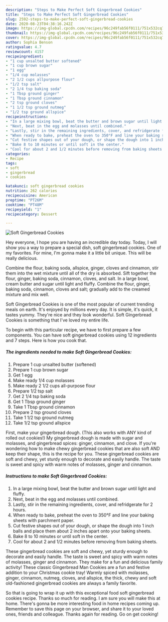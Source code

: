 ```yaml
---
description: "Steps to Make Perfect Soft Gingerbread Cookies"
title: "Steps to Make Perfect Soft Gingerbread Cookies"
slug: 2592-steps-to-make-perfect-soft-gingerbread-cookies
date: 2020-08-23T04:38:16.242Z
image: https://img-global.cpcdn.com/recipes/96c249fab56f0111/751x532cq70/soft-gingerbread-cookies-recipe-main-photo.jpg
thumbnail: https://img-global.cpcdn.com/recipes/96c249fab56f0111/751x532cq70/soft-gingerbread-cookies-recipe-main-photo.jpg
cover: https://img-global.cpcdn.com/recipes/96c249fab56f0111/751x532cq70/soft-gingerbread-cookies-recipe-main-photo.jpg
author: Sophia Benson
ratingvalue: 4.7
reviewcount: 4157
recipeingredient:
- "1 cup unsalted butter softened"
- "1 cup brown sugar"
- "1 egg"
- "1/4 cup molasses"
- "2 1/2 cups allpurpose flour"
- "1/2 tsp salt"
- "2 1/4 tsp baking soda"
- "1 Tbsp ground ginger"
- "1 Tbsp ground cinnamon"
- "2 tsp ground cloves"
- "1 1/2 tsp ground nutmeg"
- "1/2 tsp ground allspice"
recipeinstructions:
- "In a large mixing bowl, beat the butter and brown sugar until light and fluffy."
- "Next, beat in the egg and molasses until combined."
- "Lastly, stir in the remaining ingredients, cover, and refridgerate for 2 hours."
- "When ready to bake, preheat the oven to 350°F and line your baking sheets with parchment paper."
- "Cut festive shapes out of your dough, or shape the dough into 1 inch balls and place them about 2 inches apart onto your baking sheets."
- "Bake 8 to 10 minutes or until soft in the center."
- "Cool for about 2 and 1/2 minutes before removing from baking sheets."
categories:
- Recipe
tags:
- soft
- gingerbread
- cookies

katakunci: soft gingerbread cookies 
nutrition: 262 calories
recipecuisine: American
preptime: "PT26M"
cooktime: "PT48M"
recipeyield: "1"
recipecategory: Dessert

---
```



![Soft Gingerbread Cookies](https://img-global.cpcdn.com/recipes/96c249fab56f0111/751x532cq70/soft-gingerbread-cookies-recipe-main-photo.jpg)

Hey everyone, I hope you are having an incredible day today. Today, I will show you a way to prepare a special dish, soft gingerbread cookies. One of my favorites. For mine, I'm gonna make it a little bit unique. This will be really delicious.

Combine the flour, baking soda, allspice, ginger, cloves and cinnamon, stir them into the wet mixture until all of the dry is absorbed. Sift together the flour, ginger, baking soda, cinnamon, cloves, and salt. In a large bowl, cream butter and sugar until light and fluffy. Combine the flour, ginger, baking soda, cinnamon, cloves and salt; gradually add to the creamed mixture and mix well.

Soft Gingerbread Cookies is one of the most popular of current trending meals on earth. It's enjoyed by millions every day. It is simple, it's quick, it tastes yummy. They're nice and they look wonderful. Soft Gingerbread Cookies is something that I've loved my entire life.


To begin with this particular recipe, we have to first prepare a few components. You can have soft gingerbread cookies using 12 ingredients and 7 steps. Here is how you cook that.

<!--inarticleads1-->

##### The ingredients needed to make Soft Gingerbread Cookies:

1. Prepare 1 cup unsalted butter (softened)
1. Prepare 1 cup brown sugar
1. Get 1 egg
1. Make ready 1/4 cup molasses
1. Make ready 2 1/2 cups all-purpose flour
1. Prepare 1/2 tsp salt
1. Get 2 1/4 tsp baking soda
1. Get 1 Tbsp ground ginger
1. Take 1 Tbsp ground cinnamon
1. Prepare 2 tsp ground cloves
1. Take 1 1/2 tsp ground nutmeg
1. Take 1/2 tsp ground allspice


First, make your gingerbread dough. (This also works with ANY kind of rolled out cookies!) My gingerbread dough is made with sugar and molasses, and gingerbread spices: ginger, cinnamon, and clove. If you&#39;re wondering how to make chewy gingerbread cookies that are also soft AND keep their shape, this is the recipe for you. These gingerbread cookies are soft and chewy, yet sturdy enough to decorate and easily handle. The taste is sweet and spicy with warm notes of molasses, ginger and cinnamon. 

<!--inarticleads2-->

##### Instructions to make Soft Gingerbread Cookies:

1. In a large mixing bowl, beat the butter and brown sugar until light and fluffy.
1. Next, beat in the egg and molasses until combined.
1. Lastly, stir in the remaining ingredients, cover, and refridgerate for 2 hours.
1. When ready to bake, preheat the oven to 350°F and line your baking sheets with parchment paper.
1. Cut festive shapes out of your dough, or shape the dough into 1 inch balls and place them about 2 inches apart onto your baking sheets.
1. Bake 8 to 10 minutes or until soft in the center.
1. Cool for about 2 and 1/2 minutes before removing from baking sheets.


These gingerbread cookies are soft and chewy, yet sturdy enough to decorate and easily handle. The taste is sweet and spicy with warm notes of molasses, ginger and cinnamon. They make for a fun and delicious family activity! These classic Gingerbread Man Cookies are a fun and festive addition to your Christmas cookie tray! Warmly spiced with molasses, ginger, cinnamon, nutmeg, cloves, and allspice, the thick, chewy and soft old-fashioned gingerbread cookies are always a family favorite. 

So that is going to wrap it up with this exceptional food soft gingerbread cookies recipe. Thanks so much for reading. I am sure you will make this at home. There's gonna be more interesting food in home recipes coming up. Remember to save this page on your browser, and share it to your loved ones, friends and colleague. Thanks again for reading. Go on get cooking!
